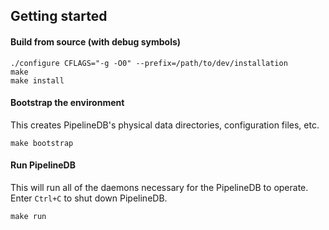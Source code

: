 ## Getting started


#### Build from source (with debug symbols)
```
./configure CFLAGS="-g -O0" --prefix=/path/to/dev/installation
make
make install
```

#### Bootstrap the environment
This creates PipelineDB's physical data directories, configuration files, etc.

```
make bootstrap
```

#### Run PipelineDB
This will run all of the daemons necessary for the PipelineDB to operate. Enter `Ctrl+C` to shut down PipelineDB.

```
make run
```
